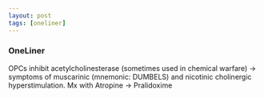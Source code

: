 ```yaml
---
layout: post
tags: [oneliner]
---
```



### OneLiner

OPCs inhibit acetylcholinesterase (sometimes used in chemical warfare) -> symptoms of muscarinic (mnemonic: DUMBELS) and nicotinic cholinergic hyperstimulation. Mx with Atropine -> Pralidoxime

